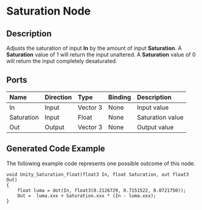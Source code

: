 # Saturation Node

## Description

Adjusts the saturation of input **In** by the amount of input **Saturation**. A **Saturation** value of 1 will return the input unaltered. A **Saturation** value of 0 will return the input completely desaturated.

## Ports

| Name        | Direction           | Type  | Binding | Description |
|:------------ |:-------------|:-----|:---|:---|
| In      | Input | Vector 3 | None | Input value |
| Saturation      | Input | Float    | None | Saturation value |
| Out | Output      |    Vector 3 | None | Output value |

## Generated Code Example

The following example code represents one possible outcome of this node.

```
void Unity_Saturation_float(float3 In, float Saturation, out float3 Out)
{
    float luma = dot(In, float3(0.2126729, 0.7151522, 0.0721750));
    Out =  luma.xxx + Saturation.xxx * (In - luma.xxx);
}
```
